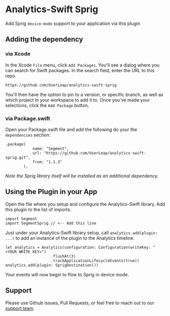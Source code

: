 # Analytics-Swift Sprig
Add Sprig `device-mode` support to your application via this plugin

## Adding the dependency
### via Xcode
In the Xcode `File` menu, click `Add Packages`.  You'll see a dialog where you can search for Swift packages.  In the search field, enter the URL to this repo.

`https://github.com/UserLeap/analytics-swift-sprig`

You'll then have the option to pin to a version, or specific branch, as well as which project in your workspace to add it to.  Once you've made your selections, click the `Add Package` button.  

### via Package.swift

Open your Package.swift file and add the following do your the `dependencies` section:

```
.package(
            name: "Segment",
            url: "https://github.com/UserLeap/analytics-swift-sprig.git",
            from: "1.1.3"
        ),
```


*Note the Sprig library itself will be installed as an additional dependency.*


## Using the Plugin in your App

Open the file where you setup and configure the Analytics-Swift library.  Add this plugin to the list of imports.

```
import Segment
import SegmentSprig // <-- Add this line
```

Just under your Analytics-Swift library setup, call `analytics.add(plugin: ...)` to add an instance of the plugin to the Analytics timeline.

```
let analytics = Analytics(configuration: Configuration(writeKey: "<YOUR WRITE KEY>")
                    .flushAt(3)
                    .trackApplicationLifecycleEvents(true))
analytics.add(plugin: SprigDestination())
```

Your events will now begin to flow to Sprig in device mode.


## Support

Please use Github issues, Pull Requests, or feel free to reach out to our [support team](https://segment.com/help/).